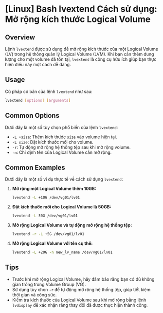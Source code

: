 # [Linux] Bash lvextend Cách sử dụng: Mở rộng kích thước Logical Volume

## Overview
Lệnh `lvextend` được sử dụng để mở rộng kích thước của một Logical Volume (LV) trong hệ thống quản lý Logical Volume (LVM). Khi bạn cần thêm dung lượng cho một volume đã tồn tại, `lvextend` là công cụ hữu ích giúp bạn thực hiện điều này một cách dễ dàng.

## Usage
Cú pháp cơ bản của lệnh `lvextend` như sau:

```bash
lvextend [options] [arguments]
```

## Common Options
Dưới đây là một số tùy chọn phổ biến của lệnh `lvextend`:

- `-L +size`: Thêm kích thước `size` vào volume hiện tại.
- `-L size`: Đặt kích thước mới cho volume.
- `-r`: Tự động mở rộng hệ thống tệp sau khi mở rộng volume.
- `-n`: Chỉ định tên của Logical Volume cần mở rộng.

## Common Examples
Dưới đây là một số ví dụ thực tế về cách sử dụng `lvextend`:

1. **Mở rộng một Logical Volume thêm 10GB:**
   ```bash
   lvextend -L +10G /dev/vg01/lv01
   ```

2. **Đặt kích thước mới cho Logical Volume là 50GB:**
   ```bash
   lvextend -L 50G /dev/vg01/lv01
   ```

3. **Mở rộng Logical Volume và tự động mở rộng hệ thống tệp:**
   ```bash
   lvextend -r -L +5G /dev/vg01/lv01
   ```

4. **Mở rộng Logical Volume với tên cụ thể:**
   ```bash
   lvextend -L +20G -n new_lv_name /dev/vg01/lv01
   ```

## Tips
- Trước khi mở rộng Logical Volume, hãy đảm bảo rằng bạn có đủ không gian trống trong Volume Group (VG).
- Sử dụng tùy chọn `-r` để tự động mở rộng hệ thống tệp, giúp tiết kiệm thời gian và công sức.
- Kiểm tra kích thước của Logical Volume sau khi mở rộng bằng lệnh `lvdisplay` để xác nhận rằng thay đổi đã được thực hiện thành công.